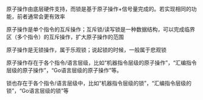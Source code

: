 原子操作由底层硬件支持，而锁是基于原子操作+信号量完成的。若实现相同的功能，前者通常会更有效率

原子操作是单个指令的互斥操作；互斥锁/读写锁是一种数据结构，可以完成临界区（多个指令）的互斥操作，扩大原子操作的范围

原子操作是无锁操作，属于乐观锁；说起锁的时候，一般属于悲观锁

原子操作存在于各个指令/语言层级，比如“机器指令层级的原子操作”，“汇编指令层级的原子操作”，“Go语言层级的原子操作”等。

锁也存在于各个指令/语言层级中，比如“机器指令层级的锁”，“汇编指令层级的锁”，“Go语言层级的锁”等